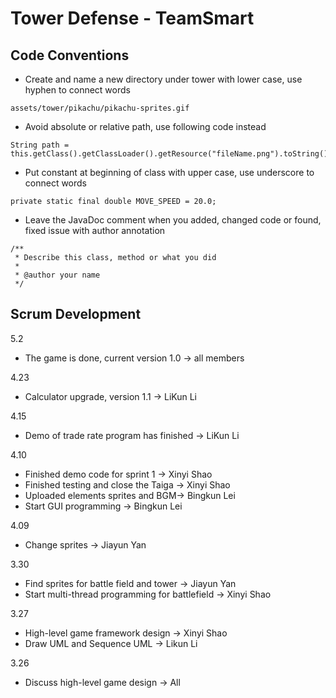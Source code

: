 # Tower Defense - TeamSmart

## Code Conventions
* Create and name a new directory under tower with lower case, use hyphen to connect words
```
assets/tower/pikachu/pikachu-sprites.gif
```
* Avoid absolute or relative path, use following code instead
```
String path = this.getClass().getClassLoader().getResource("fileName.png").toString();
```
* Put constant at beginning of class with upper case, use underscore to connect words
```
private static final double MOVE_SPEED = 20.0;
```
* Leave the JavaDoc comment when you added, changed code or found, fixed issue with author annotation
```
/**
 * Describe this class, method or what you did
 *
 * @author your name
 */
```

## Scrum Development
5.2
* The game is done, current version 1.0 -> all members

4.23
* Calculator upgrade, version 1.1 -> LiKun Li

4.15
* Demo of trade rate program has finished -> LiKun Li

4.10
* Finished demo code for sprint 1 -> Xinyi Shao
* Finished testing and close the Taiga -> Xinyi Shao
* Uploaded elements sprites and BGM-> Bingkun Lei
* Start GUI programming -> Bingkun Lei

4.09
* Change sprites -> Jiayun Yan

3.30
* Find sprites for battle field and tower -> Jiayun Yan
* Start multi-thread programming for battlefield -> Xinyi Shao

3.27
* High-level game framework design -> Xinyi Shao
* Draw UML and Sequence UML -> Likun Li

3.26
* Discuss high-level game design -> All
